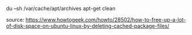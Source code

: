 du –sh /var/cache/apt/archives
apt-get clean

source: https://www.howtogeek.com/howto/28502/how-to-free-up-a-lot-of-disk-space-on-ubuntu-linux-by-deleting-cached-package-files/